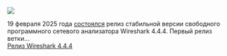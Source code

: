 <!--2025-02-20 13:33:44-->
<div class="yb">
  <div class="rss smaller1 habr"><img src="https://habrastorage.org/getpro/habr/upload_files/c6d/ea6/8db/c6dea68db02200d8a2acfae6b720c799.jpeg" /><p>19&nbsp;февраля 2025&nbsp;года <a href="https://www.wireshark.org/docs/relnotes/wireshark-4.4.4.html" rel="noopener noreferrer nofollow">состоялся</a> релиз стабильной версии свободного программного сетевого анализатора Wireshark 4.4.4. Первый релиз ветки... <br><a class="light" href="https://habr.com/ru/news/884380/?utm_source=habrahabr&utm_medium=rss&utm_campaign=884380">Релиз Wireshark 4.4.4</a></div>
</div>
